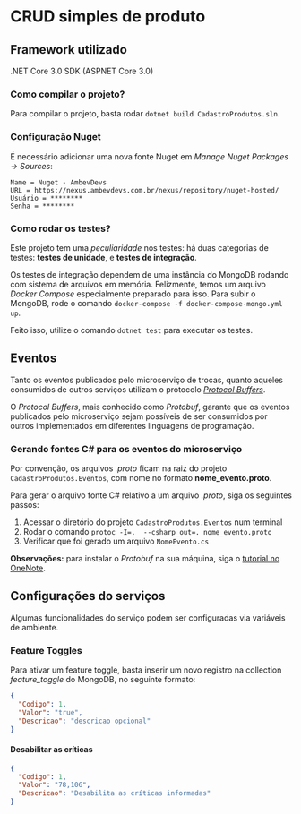 # CRUD simples de produto

## Framework utilizado

.NET Core 3.0 SDK (ASPNET Core 3.0)

### Como compilar o projeto?

Para compilar o projeto, basta rodar `dotnet build CadastroProdutos.sln`.

### Configuração Nuget

É necessário adicionar uma nova fonte Nuget em *Manage Nuget Packages -> Sources*:

    Name = Nuget - AmbevDevs
    URL = https://nexus.ambevdevs.com.br/nexus/repository/nuget-hosted/
    Usuário = ********
    Senha = ********

### Como rodar os testes?

Este projeto tem uma *peculiaridade* nos testes: há duas categorias de testes: **testes de unidade**, e **testes de 
integração**.

Os testes de integração dependem de uma instância do MongoDB rodando com sistema de arquivos em memória. Felizmente, 
temos um arquivo *Docker Compose* especialmente preparado para isso. Para subir o MongoDB, rode o comando 
`docker-compose -f docker-compose-mongo.yml up`.

Feito isso, utilize o comando `dotnet test` para executar os testes.

## Eventos

Tanto os eventos publicados pelo microserviço de trocas, quanto aqueles consumidos de outros serviços utilizam o
protocolo [_Protocol Buffers_](https://developers.google.com/protocol-buffers/docs/csharptutorial).

O _Protocol Buffers_, mais conhecido como *Protobuf*, garante que os eventos publicados pelo microserviço sejam 
possíveis de ser consumidos por outros implementados em diferentes linguagens de programação.

### Gerando fontes C# para os eventos do microserviço

Por convenção, os arquivos *.proto* ficam na raiz do projeto `CadastroProdutos.Eventos`, com nome no formato 
**nome_evento.proto**.

Para gerar o arquivo fonte C# relativo a um arquivo *.proto*, siga os seguintes passos:

1) Acessar o diretório do projeto `CadastroProdutos.Eventos` num terminal
2) Rodar o comando `protoc -I=.  --csharp_out=. nome_evento.proto`
3) Verificar que foi gerado um arquivo `NomeEvento.cs`

**Observações:** para instalar o *Protobuf* na sua máquina, siga o [tutorial no OneNote](https://hbsis-my.sharepoint.com/personal/rodrigo_linhares_hbsis_com_br/_layouts/OneNote.aspx?id=%2Fpersonal%2Frodrigo_linhares_hbsis_com_br%2FDocuments%2FDesenvolvimento%2FCadernos%2FHercules%2FHercules&wd=target%28Ferramentas.one%7C32B56415-1CE9-44DF-A3B5-C7).

## Configurações do serviços

Algumas funcionalidades do serviço podem ser configuradas via variáveis de ambiente.

### Feature Toggles

Para ativar um feature toggle, basta inserir um novo registro na collection *feature_toggle* do MongoDB, no seguinte formato:

```JSON
{
  "Codigo": 1,
  "Valor": "true",
  "Descricao": "descricao opcional"
}
```

#### Desabilitar as críticas

```JSON
{
  "Codigo": 1,
  "Valor": "78,106",
  "Descricao": "Desabilita as críticas informadas"
}
```

